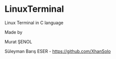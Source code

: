 # LinuxTerminal
 Linux Terminal in C language

 Made by 

 Murat ŞENOL

 Süleyman Barış ESER - https://github.com/XhanSolo
